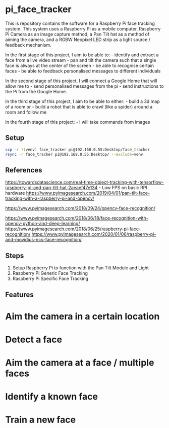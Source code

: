 # pi_face_tracker
This is repository contains the software for a Raspberry Pi face tracking system. This system uses a Raspberry Pi as a mobile computer, Raspberry Pi Camera as an image capture method, a Pan Tilt hat as a method of aiming the camera, and a RGBW Neopixel LED strip as a light source / feedback mechanism. 

In the first stage of this project, I aim to be able to:
    - identify and extract a face from a live video stream
    - pan and tilt the camera such that a single face is always at the center of the screen
    - be able to recognise certain faces
    - be able to feedback personalised messages to different individuals


In the second stage of this project, I will connect a Google Home that will allow me to
    - send personalised messages from the pi
    - send instructions to the Pi from the Google Home.

In the third stage of this project, I aim to be able to either:
    - build a 3d map of a room
        or
    - build a robot that is able to crawl (like a spider) around a room and follow me

In the fourth stage of this project:
    - i will take commands from images

## Setup
```sh
scp -r !(venv) face_tracker pi@192.168.0.55:Desktop/face_tracker
rsync -r face_tracker pi@192.168.0.55:Desktop/ --exclude=venv

```

## References
https://towardsdatascience.com/real-time-object-tracking-with-tensorflow-raspberry-pi-and-pan-tilt-hat-2aeaef47e134
    - Low FPS on basic RPI hardware
https://www.pyimagesearch.com/2019/04/01/pan-tilt-face-tracking-with-a-raspberry-pi-and-opencv/

https://www.pyimagesearch.com/2018/09/24/opencv-face-recognition/

https://www.pyimagesearch.com/2018/06/18/face-recognition-with-opencv-python-and-deep-learning/
https://www.pyimagesearch.com/2018/06/25/raspberry-pi-face-recognition/
https://www.pyimagesearch.com/2020/01/06/raspberry-pi-and-movidius-ncs-face-recognition/

## Steps
1. Setup Raspberry Pi to function with the Pan Tilt Module and Light
2. Raspberry Pi Generic Face Tracking
3. Raspberry Pi Specific Face Tracking

## Features
# Aim the camera in a certain location
# Detect a face
# Aim the camera at a face / multiple faces
# Identify a known face
# Train a new face